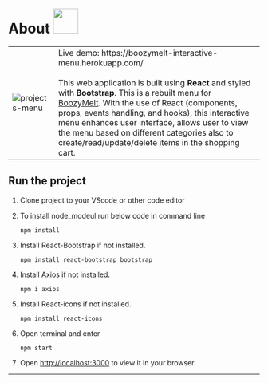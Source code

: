 # About <img src="https://user-images.githubusercontent.com/78622789/188338928-768bd511-65ff-435d-9caa-9fabe60d1d68.jpg" width="50">


<table>
    <tr>
        <td><img  alt="projects-menu" src="https://user-images.githubusercontent.com/78622789/188338319-782f7952-6c75-40be-a329-75402f7583ce.png" /></td>
        <td>
            Live demo: https://boozymelt-interactive-menu.herokuapp.com/ <br><br>
            This web application is built using <strong>React</strong> and styled with <strong>Bootstrap</strong>. 
            This is a rebuilt menu for <a href="https://sunnychungyatyi.com/assignments/Boozy%20Melt/index.html">BoozyMelt</a>. With the use of React (components, props, events handling, and hooks), this interactive menu enhances user interface, allows user to view the menu based on different categories also to create/read/update/delete items in the shopping cart.
        </td>
    </tr>
</table>

## Run the project

1) Clone project to your VScode or other code editor
2) To install node_modeul run below code in command line

    ```nodejs
    npm install
    ```

3) Install React-Bootstrap if not installed.

     ```nodejs
    npm install react-bootstrap bootstrap
    ```

4) Install Axios if not installed.

     ```nodejs
    npm i axios
    ```
4) Install React-icons if not installed.

     ```nodejs
    npm install react-icons
    ```

5) Open terminal and enter

    ```nodejs
    npm start
    ```
6) Open [http://localhost:3000](http://localhost:3000) to view it in your browser.

---
